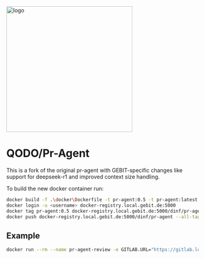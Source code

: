 <picture>
  <source media="(prefers-color-scheme: dark)" srcset="https://codium.ai/images/pr_agent/logo-dark.png" width="330">
  <source media="(prefers-color-scheme: light)" srcset="https://codium.ai/images/pr_agent/logo-light.png" width="330">
  <img src="https://codium.ai/images/pr_agent/logo-light.png" alt="logo" width="330">

</picture>

# QODO/Pr-Agent

This is a fork of the original pr-agent with GEBIT-specific changes like support for deepseek-r1 and improved context size handling.

To build the new docker container run:

```bash
docker build -f .\docker\Dockerfile -t pr-agent:0.5 -t pr-agent:latest .
docker login -u <username> docker-registry.local.gebit.de:5000
docker tag pr-agent:0.5 docker-registry.local.gebit.de:5000/dinf/pr-agent:0.5
docker push docker-registry.local.gebit.de:5000/dinf/pr-agent --all-tags
```

## Example

```bash
docker run --rm --name pr-agent-review -e GITLAB.URL="https://gitlab.local.gebit.de/" -e OPENAI_API_BASE="https://llm.dinf.gebit.dev" -e OPENAI_API_KEY="<<litellm-key>>" -e CONFIG.GIT_PROVIDER="gitlab" -e GITLAB.PERSONAL_ACCESS_TOKEN=<<access-token>> pr-agent:0.13 --pr_url https://gitlab.local.gebit.de/sparpos/sparpos-kassa/-/merge_requests/2377 review --ignore.glob=["*.xml"] --config.model="openai/gpt-oss" --config.model_turbo="openai/gpt-oss" --config.fallback_models="openai/gpt-oss-20b" --config.max_model_tokens=92000 --config.custom_model_max_tokens=92000 --config.ai_timeout=500 --config.verbosity_level=2  --config.require_ticket_analysis_review=false --config.publish_output_progress=false --config.publish_output=false
```